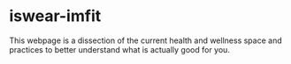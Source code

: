 # iswear-imfit
This webpage is a dissection of the current health and wellness space and practices to better understand what is actually good for you.

